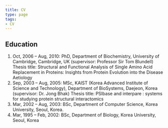 ```yaml
---
title: CV 
type: page
tags: 
- CV
---
```


## Education

1. Oct, 2006 – Aug, 2010: PhD, Department of Biochemistry, University of Cambridge, Cambridge, UK (supervisor: Professor Sir Tom Blundell) Thesis title: Structural and Functional Analysis of Single Amino Acid Replacement in Proteins: Insights from Protein Evolution into the Disease Aetiology
2. Sep, 2003 – Aug, 2005: MSc, KAIST (Korea Advanced Institute of Science and Technology), Department of BioSystems, Daejeon, Korea (supervisor: Dr. Jong Bhak) Thesis title: PSIbase and interpare : systems for studying protein structural interactomics
3. Mar, 2002 – Aug, 2003: BSc, Department of Computer Science, Korea University, Seoul, Korea.
4. Mar, 1995 – Feb, 2002: BSc, Department of Biology, Korea University, Seoul, Korea

